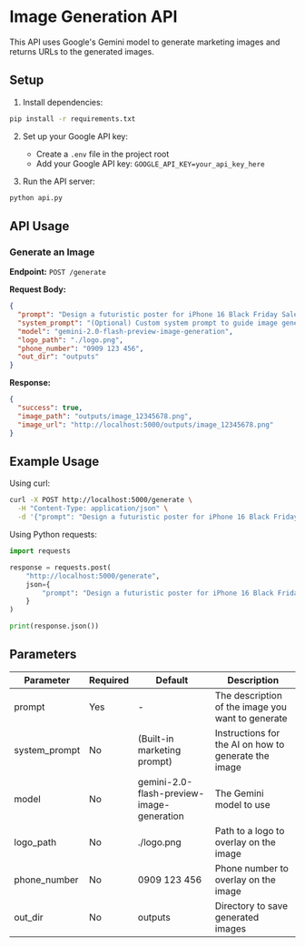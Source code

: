 # Image Generation API

This API uses Google's Gemini model to generate marketing images and returns URLs to the generated images.

## Setup

1. Install dependencies:
```bash
pip install -r requirements.txt
```

2. Set up your Google API key:
   - Create a `.env` file in the project root
   - Add your Google API key: `GOOGLE_API_KEY=your_api_key_here`

3. Run the API server:
```bash
python api.py
```

## API Usage

### Generate an Image

**Endpoint:** `POST /generate`

**Request Body:**
```json
{
  "prompt": "Design a futuristic poster for iPhone 16 Black Friday Sale 50% OFF",
  "system_prompt": "(Optional) Custom system prompt to guide image generation",
  "model": "gemini-2.0-flash-preview-image-generation",
  "logo_path": "./logo.png",
  "phone_number": "0909 123 456",
  "out_dir": "outputs"
}
```

**Response:**
```json
{
  "success": true,
  "image_path": "outputs/image_12345678.png",
  "image_url": "http://localhost:5000/outputs/image_12345678.png"
}
```

## Example Usage

Using curl:
```bash
curl -X POST http://localhost:5000/generate \
  -H "Content-Type: application/json" \
  -d '{"prompt": "Design a futuristic poster for iPhone 16 Black Friday Sale 50% OFF"}'
```

Using Python requests:
```python
import requests

response = requests.post(
    "http://localhost:5000/generate",
    json={
        "prompt": "Design a futuristic poster for iPhone 16 Black Friday Sale 50% OFF"
    }
)

print(response.json())
```

## Parameters

| Parameter | Required | Default | Description |
|-----------|----------|---------|-------------|
| prompt | Yes | - | The description of the image you want to generate |
| system_prompt | No | (Built-in marketing prompt) | Instructions for the AI on how to generate the image |
| model | No | gemini-2.0-flash-preview-image-generation | The Gemini model to use |
| logo_path | No | ./logo.png | Path to a logo to overlay on the image |
| phone_number | No | 0909 123 456 | Phone number to overlay on the image |
| out_dir | No | outputs | Directory to save generated images |
